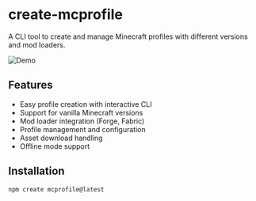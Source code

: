 # create-mcprofile

A CLI tool to create and manage Minecraft profiles with different versions and mod loaders.

![Demo](https://raw.githubusercontent.com/holmityd/create-mcprofile/refs/heads/main/assets/demo.png)

## Features
- Easy profile creation with interactive CLI
- Support for vanilla Minecraft versions
- Mod loader integration (Forge, Fabric)
- Profile management and configuration
- Asset download handling
- Offline mode support

## Installation

```bash
npm create mcprofile@latest
```